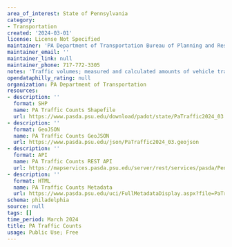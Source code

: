 ```yaml
---
area_of_interest: State of Pennsylvania
category:
- Transportation
created: '2024-03-01'
license: License Not Specified
maintainer: 'PA Department of Transportation Bureau of Planning and Research'
maintainer_email: ''
maintainer_link: null
maintainer_phone: 717-772-3305
notes: 'Traffic volumes; measured and calculated amounts of vehicle traffic that travel the sections of road.'
opendataphilly_rating: null
organization: PA Department of Transportation
resources:
- description: ''
  format: SHP
  name: PA Traffic Counts Shapefile
  url: https://www.pasda.psu.edu/download/padot/state/PaTraffic2024_03.zip
- description: ''
  format: GeoJSON
  name: PA Traffic Counts GeoJSON
  url: https://www.pasda.psu.edu/json/PaTraffic2024_03.geojson
- description: ''
  format: API
  name: PA Traffic Counts REST API
  url: https://mapservices.pasda.psu.edu/server/rest/services/pasda/PennDOT/MapServer
- description: ''
  format: HTML
  name: PA Traffic Counts Metadata
  url: https://www.pasda.psu.edu/uci/FullMetadataDisplay.aspx?file=PaTraffic2024_03.xml
schema: philadelphia
source: null
tags: []
time_period: March 2024
title: PA Traffic Counts
usage: Public Use; Free
---
```



